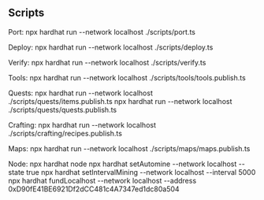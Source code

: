 ## Scripts

Port:
npx hardhat run --network localhost ./scripts/port.ts

Deploy:
npx hardhat run --network localhost ./scripts/deploy.ts

Verify:
npx hardhat run --network localhost ./scripts/verify.ts

Tools: 
npx hardhat run --network localhost ./scripts/tools/tools.publish.ts

Quests:
npx hardhat run --network localhost ./scripts/quests/items.publish.ts
npx hardhat run --network localhost ./scripts/quests/quests.publish.ts

Crafting:
npx hardhat run --network localhost ./scripts/crafting/recipes.publish.ts

Maps:
npx hardhat run --network localhost ./scripts/maps/maps.publish.ts

Node:
npx hardhat node
npx hardhat setAutomine --network localhost --state true
npx hardhat setIntervalMining --network localhost --interval 5000
npx hardhat fundLocalhost --network localhost --address 0xD90fE41BE6921Df2dCC481c4A7347ed1dc80a504